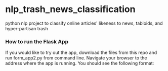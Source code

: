 # nlp_trash_news_classification
python nlp project to classify online articles' likeness to news, tabloids, and hyper-partisan trash

### How to run the Flask App
If you would like to try out the app, download the files from this repo and run form_app2.py from command line. Navigate your browser to the address where the app is running. You should see the following format:


